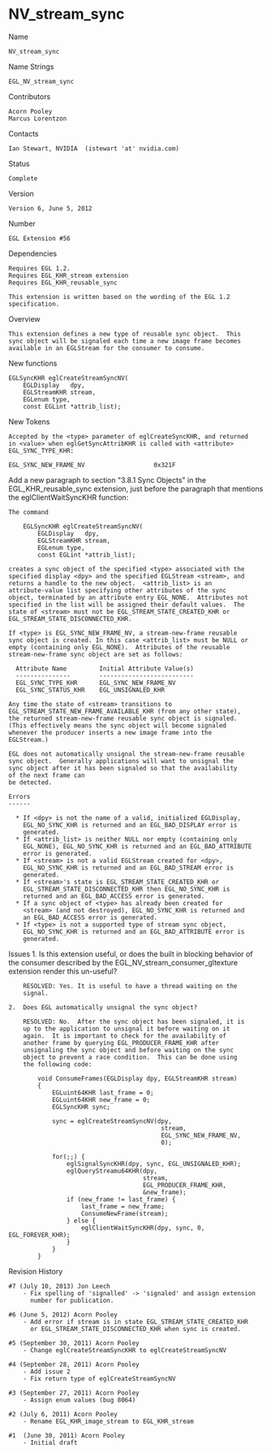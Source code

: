 # NV_stream_sync

Name

    NV_stream_sync

Name Strings

    EGL_NV_stream_sync

Contributors

    Acorn Pooley
    Marcus Lorentzon

Contacts

    Ian Stewart, NVIDIA  (istewart 'at' nvidia.com)

Status

    Complete

Version

    Version 6, June 5, 2012

Number

    EGL Extension #56

Dependencies

    Requires EGL 1.2.
    Requires EGL_KHR_stream extension
    Requires EGL_KHR_reusable_sync

    This extension is written based on the wording of the EGL 1.2
    specification.

Overview

    This extension defines a new type of reusable sync object.  This
    sync object will be signaled each time a new image frame becomes
    available in an EGLStream for the consumer to consume.

New functions

    EGLSyncKHR eglCreateStreamSyncNV(
        EGLDisplay   dpy,
        EGLStreamKHR stream,
        EGLenum type,
        const EGLint *attrib_list);

New Tokens

    Accepted by the <type> parameter of eglCreateSyncKHR, and returned
    in <value> when eglGetSyncAttribKHR is called with <attribute>
    EGL_SYNC_TYPE_KHR:

    EGL_SYNC_NEW_FRAME_NV                   0x321F


Add a new paragraph to section "3.8.1  Sync Objects" in the
EGL_KHR_reusable_sync extension, just before the paragraph that
mentions the eglClientWaitSyncKHR function:

    The command

        EGLSyncKHR eglCreateStreamSyncNV(
            EGLDisplay   dpy,
            EGLStreamKHR stream,
            EGLenum type,
            const EGLint *attrib_list);

    creates a sync object of the specified <type> associated with the
    specified display <dpy> and the specified EGLStream <stream>, and
    returns a handle to the new object.  <attrib_list> is an
    attribute-value list specifying other attributes of the sync
    object, terminated by an attribute entry EGL_NONE.  Attributes not
    specified in the list will be assigned their default values.  The
    state of <stream> must not be EGL_STREAM_STATE_CREATED_KHR or
    EGL_STREAM_STATE_DISCONNECTED_KHR.

    If <type> is EGL_SYNC_NEW_FRAME_NV, a stream-new-frame reusable
    sync object is created. In this case <attrib_list> must be NULL or
    empty (containing only EGL_NONE).  Attributes of the reusable
    stream-new-frame sync object are set as follows:

      Attribute Name         Initial Attribute Value(s)
      ---------------        --------------------------
      EGL_SYNC_TYPE_KHR      EGL_SYNC_NEW_FRAME_NV
      EGL_SYNC_STATUS_KHR    EGL_UNSIGNALED_KHR

    Any time the state of <stream> transitions to
    EGL_STREAM_STATE_NEW_FRAME_AVAILABLE_KHR (from any other state),
    the returned stream-new-frame reusable sync object is signaled.
    (This effectively means the sync object will become signaled
    whenever the producer inserts a new image frame into the
    EGLStream.)

    EGL does not automatically unsignal the stream-new-frame reusable
    sync object.  Generally applications will want to unsignal the
    sync object after it has been signaled so that the availability
    of the next frame can
    be detected.

    Errors
    ------

      * If <dpy> is not the name of a valid, initialized EGLDisplay,
        EGL_NO_SYNC_KHR is returned and an EGL_BAD_DISPLAY error is
        generated.
      * If <attrib_list> is neither NULL nor empty (containing only
        EGL_NONE), EGL_NO_SYNC_KHR is returned and an EGL_BAD_ATTRIBUTE
        error is generated.
      * If <stream> is not a valid EGLStream created for <dpy>,
        EGL_NO_SYNC_KHR is returned and an EGL_BAD_STREAM error is
        generated.
      * If <stream>'s state is EGL_STREAM_STATE_CREATED_KHR or
        EGL_STREAM_STATE_DISCONNECTED_KHR then EGL_NO_SYNC_KHR is
        returned and an EGL_BAD_ACCESS error is generated.
      * If a sync object of <type> has already been created for
        <stream> (and not destroyed), EGL_NO_SYNC_KHR is returned and
        an EGL_BAD_ACCESS error is generated.
      * If <type> is not a supported type of stream sync object,
        EGL_NO_SYNC_KHR is returned and an EGL_BAD_ATTRIBUTE error is
        generated.

Issues
    1.  Is this extension useful, or does the built in blocking
        behavior of the consumer described by the
        EGL_NV_stream_consumer_gltexture extension render this
        un-useful?

        RESOLVED: Yes. It is useful to have a thread waiting on the
        signal.

    2.  Does EGL automatically unsignal the sync object?

        RESOLVED: No.  After the sync object has been signaled, it is
        up to the application to unsignal it before waiting on it
        again.  It is important to check for the availability of
        another frame by querying EGL_PRODUCER_FRAME_KHR after
        unsignaling the sync object and before waiting on the sync
        object to prevent a race condition.  This can be done using
        the following code:

            void ConsumeFrames(EGLDisplay dpy, EGLStreamKHR stream)
            {
                EGLuint64KHR last_frame = 0;
                EGLuint64KHR new_frame = 0;
                EGLSyncKHR sync;
                
                sync = eglCreateStreamSyncNV(dpy, 
                                              stream, 
                                              EGL_SYNC_NEW_FRAME_NV, 
                                              0);

                for(;;) {
                    eglSignalSyncKHR(dpy, sync, EGL_UNSIGNALED_KHR);
                    eglQueryStreamu64KHR(dpy, 
                                         stream, 
                                         EGL_PRODUCER_FRAME_KHR, 
                                         &new_frame);
                    if (new_frame != last_frame) {
                        last_frame = new_frame;
                        ConsumeNewFrame(stream);
                    } else {
                        eglClientWaitSyncKHR(dpy, sync, 0, EGL_FOREVER_KHR);
                    }
                }
            }

Revision History

    #7 (July 10, 2013) Jon Leech
        - Fix spelling of 'signalled' -> 'signaled' and assign extension
          number for publication.

    #6 (June 5, 2012) Acorn Pooley
        - Add error if stream is in state EGL_STREAM_STATE_CREATED_KHR
          or EGL_STREAM_STATE_DISCONNECTED_KHR when sync is created.

    #5 (September 30, 2011) Acorn Pooley
        - Change eglCreateStreamSyncKHR to eglCreateStreamSyncNV

    #4 (September 28, 2011) Acorn Pooley
        - Add issue 2
        - Fix return type of eglCreateStreamSyncNV

    #3 (September 27, 2011) Acorn Pooley
        - Assign enum values (bug 8064)

    #2 (July 6, 2011) Acorn Pooley
        - Rename EGL_KHR_image_stream to EGL_KHR_stream

    #1  (June 30, 2011) Acorn Pooley
        - Initial draft

